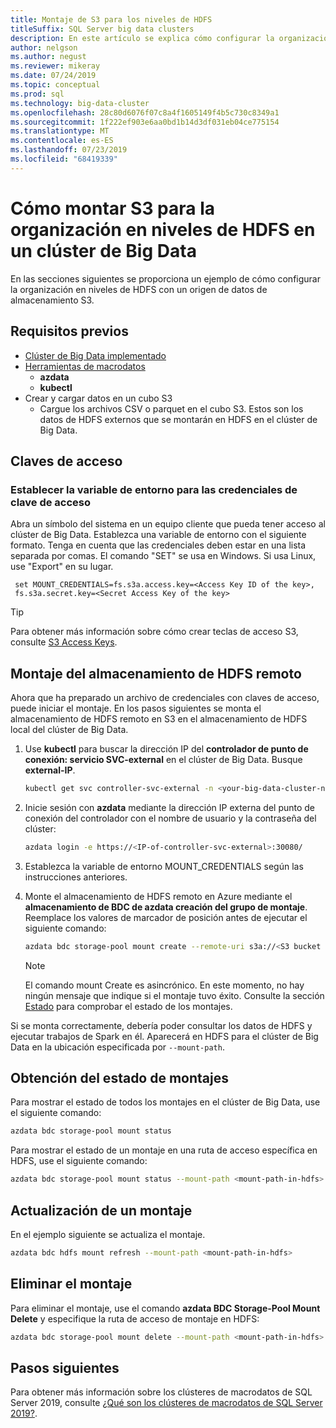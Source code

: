 ```yaml
---
title: Montaje de S3 para los niveles de HDFS
titleSuffix: SQL Server big data clusters
description: En este artículo se explica cómo configurar la organización en niveles de HDFS para montar un sistema de archivos S3 externo en HDFS en un clúster de macrodatos SQL Server 2019 (versión preliminar).
author: nelgson
ms.author: negust
ms.reviewer: mikeray
ms.date: 07/24/2019
ms.topic: conceptual
ms.prod: sql
ms.technology: big-data-cluster
ms.openlocfilehash: 28c80d6076f07c8a4f1605149f4b5c730c8349a1
ms.sourcegitcommit: 1f222ef903e6aa0bd1b14d3df031eb04ce775154
ms.translationtype: MT
ms.contentlocale: es-ES
ms.lasthandoff: 07/23/2019
ms.locfileid: "68419339"
---
```

# <a name="how-to-mount-s3-for-hdfs-tiering-in-a-big-data-cluster"></a>Cómo montar S3 para la organización en niveles de HDFS en un clúster de Big Data

En las secciones siguientes se proporciona un ejemplo de cómo configurar la organización en niveles de HDFS con un origen de datos de almacenamiento S3.

## <a name="prerequisites"></a>Requisitos previos

- [Clúster de Big Data implementado](deployment-guidance.md)
- [Herramientas de macrodatos](deploy-big-data-tools.md)
  - **azdata**
  - **kubectl**
- Crear y cargar datos en un cubo S3 
  - Cargue los archivos CSV o parquet en el cubo S3. Estos son los datos de HDFS externos que se montarán en HDFS en el clúster de Big Data.

## <a name="access-keys"></a>Claves de acceso

### <a name="set-environment-variable-for-access-key-credentials"></a>Establecer la variable de entorno para las credenciales de clave de acceso

Abra un símbolo del sistema en un equipo cliente que pueda tener acceso al clúster de Big Data. Establezca una variable de entorno con el siguiente formato. Tenga en cuenta que las credenciales deben estar en una lista separada por comas. El comando "SET" se usa en Windows. Si usa Linux, use "Export" en su lugar.

   ```text
    set MOUNT_CREDENTIALS=fs.s3a.access.key=<Access Key ID of the key>,
    fs.s3a.secret.key=<Secret Access Key of the key>
   ```

   > [!TIP]
   > Para obtener más información sobre cómo crear teclas de acceso S3, consulte [S3 Access Keys](https://docs.aws.amazon.com/general/latest/gr/aws-sec-cred-types.html#access-keys-and-secret-access-keys).

## <a id="mount"></a>Montaje del almacenamiento de HDFS remoto

Ahora que ha preparado un archivo de credenciales con claves de acceso, puede iniciar el montaje. En los pasos siguientes se monta el almacenamiento de HDFS remoto en S3 en el almacenamiento de HDFS local del clúster de Big Data.

1. Use **kubectl** para buscar la dirección IP del **controlador de punto de conexión: servicio SVC-external** en el clúster de Big Data. Busque **external-IP**.

   ```bash
   kubectl get svc controller-svc-external -n <your-big-data-cluster-name>
   ```

1. Inicie sesión con **azdata** mediante la dirección IP externa del punto de conexión del controlador con el nombre de usuario y la contraseña del clúster:

   ```bash
   azdata login -e https://<IP-of-controller-svc-external>:30080/
   ```
   
1. Establezca la variable de entorno MOUNT_CREDENTIALS según las instrucciones anteriores.

1. Monte el almacenamiento de HDFS remoto en Azure mediante el **almacenamiento de BDC de azdata creación del grupo de montaje**. Reemplace los valores de marcador de posición antes de ejecutar el siguiente comando:

   ```bash
   azdata bdc storage-pool mount create --remote-uri s3a://<S3 bucket name> --mount-path /mounts/<mount-name>
   ```

   > [!NOTE]
   > El comando mount Create es asincrónico. En este momento, no hay ningún mensaje que indique si el montaje tuvo éxito. Consulte la sección [Estado](#status) para comprobar el estado de los montajes.

Si se monta correctamente, debería poder consultar los datos de HDFS y ejecutar trabajos de Spark en él. Aparecerá en HDFS para el clúster de Big Data en la ubicación especificada por `--mount-path`.

## <a id="status"></a>Obtención del estado de montajes

Para mostrar el estado de todos los montajes en el clúster de Big Data, use el siguiente comando:

```bash
azdata bdc storage-pool mount status
```

Para mostrar el estado de un montaje en una ruta de acceso específica en HDFS, use el siguiente comando:

```bash
azdata bdc storage-pool mount status --mount-path <mount-path-in-hdfs>
```

## <a name="refresh-a-mount"></a>Actualización de un montaje

En el ejemplo siguiente se actualiza el montaje.

```bash
azdata bdc hdfs mount refresh --mount-path <mount-path-in-hdfs>
```

## <a id="delete"></a>Eliminar el montaje

Para eliminar el montaje, use el comando **azdata BDC Storage-Pool Mount Delete** y especifique la ruta de acceso de montaje en HDFS:

```bash
azdata bdc storage-pool mount delete --mount-path <mount-path-in-hdfs>
```

## <a name="next-steps"></a>Pasos siguientes

Para obtener más información sobre los clústeres de macrodatos de SQL Server 2019, consulte [¿Qué son los clústeres de macrodatos de SQL Server 2019?](big-data-cluster-overview.md).
